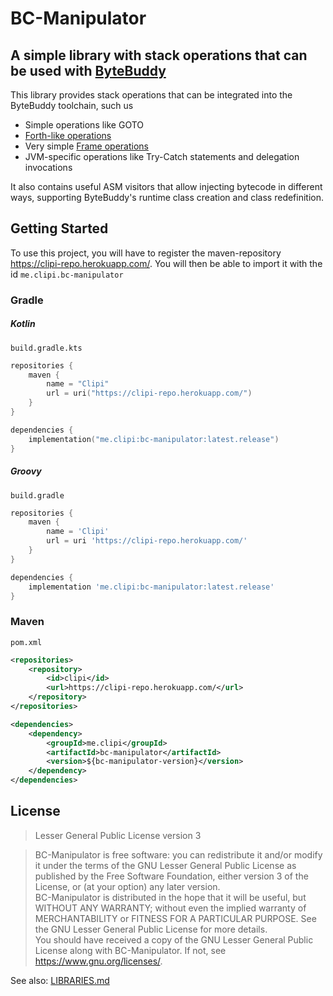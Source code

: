 # BC-Manipulator
## A simple library with stack operations that can be used with [ByteBuddy](https://bytebuddy.net/)

This library provides stack operations that can be integrated into the ByteBuddy toolchain, such us
* Simple operations like GOTO
* [Forth-like operations](https://www.forth.com/starting-forth/2-stack-manipulation-operators-arithmetic/#:~:text=Here%20is%20a%20list%20of%20several%20stack%20manipulation%20operators%3A)
* Very simple [Frame operations](https://asm.ow2.io/asm4-guide.pdf#page=45)
* JVM-specific operations like Try-Catch statements and delegation invocations

It also contains useful ASM visitors that allow injecting bytecode in different ways, supporting
ByteBuddy's runtime class creation and class redefinition.

## Getting Started
To use this project, you will have to register the maven-repository <https://clipi-repo.herokuapp.com/>.
You will then be able to import it with the id `me.clipi.bc-manipulator`
### Gradle
##### Kotlin
`build.gradle.kts`
```kotlin
repositories {
    maven {
        name = "Clipi"
		url = uri("https://clipi-repo.herokuapp.com/")
	}
}

dependencies {
    implementation("me.clipi:bc-manipulator:latest.release")
}
```
##### Groovy
`build.gradle`
```groovy
repositories {
    maven {
        name = 'Clipi'
		url = uri 'https://clipi-repo.herokuapp.com/'
	}
}

dependencies {
    implementation 'me.clipi:bc-manipulator:latest.release'
}
```
### Maven
`pom.xml`
```xml
<repositories>
	<repository>
		<id>clipi</id>
		<url>https://clipi-repo.herokuapp.com/</url>
	</repository>
</repositories>

<dependencies>
	<dependency>
		<groupId>me.clipi</groupId>
		<artifactId>bc-manipulator</artifactId>
		<version>${bc-manipulator-version}</version>
	</dependency>
</dependencies>
```

## License
> Lesser General Public License version 3

> BC-Manipulator is free software: you can redistribute it and/or modify
> it under the terms of the GNU Lesser General Public License as published by
> the Free Software Foundation, either version 3 of the License, or
> (at your option) any later version.  
> BC-Manipulator is distributed in the hope that it will be useful,
> but WITHOUT ANY WARRANTY; without even the implied warranty of
> MERCHANTABILITY or FITNESS FOR A PARTICULAR PURPOSE. See the
> GNU Lesser General Public License for more details.  
> You should have received a copy of the GNU Lesser General Public License
> along with BC-Manipulator. If not, see <https://www.gnu.org/licenses/>.

See also: [LIBRARIES.md](LIBRARIES.md)
